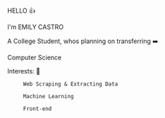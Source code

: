 HELLO 👍

I'm EMILY CASTRO

A College Student, whos planning on transferring ➡️

Computer Science 

Interests: 🌱

         
         Web Scraping & Extracting Data
         
         Machine Learning 
         
         Front-end 

